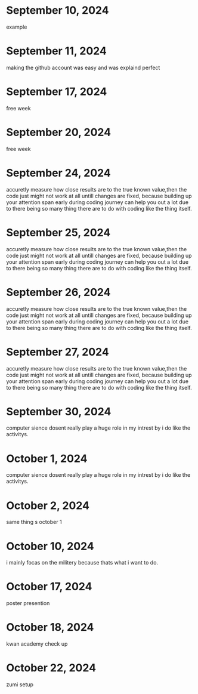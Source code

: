 # September 10, 2024
example 
# September 11, 2024
making the github account was easy and was explaind perfect 
# September 17, 2024
free week 
# September 20, 2024
free week 
# September 24, 2024
accuretly measure how close results are to the true known value,then the code just might not work at all untill changes are fixed, because building up your attention span early during coding journey can help you out a lot due to there being so many thing there are to do with coding like the thing itself. 
# September 25, 2024
accuretly measure how close results are to the true known value,then the code just might not work at all untill changes are fixed, because building up your attention span early during coding journey can help you out a lot due to there being so many thing there are to do with coding like the thing itself. 
# September 26, 2024
accuretly measure how close results are to the true known value,then the code just might not work at all untill changes are fixed, because building up your attention span early during coding journey can help you out a lot due to there being so many thing there are to do with coding like the thing itself. 
# September 27, 2024
accuretly measure how close results are to the true known value,then the code just might not work at all untill changes are fixed, because building up your attention span early during coding journey can help you out a lot due to there being so many thing there are to do with coding like the thing itself. 
# September 30, 2024
computer sience dosent really play a huge role in my intrest by i do like the activitys.
# October 1, 2024
computer sience dosent really play a huge role in my intrest by i do like the activitys.
# October 2, 2024
same thing s october 1 
# October 10, 2024 
i mainly focas on the militery because thats what i want to do.
# October 17, 2024
poster presention 
# October 18, 2024
kwan academy check up 
# October 22, 2024
zumi setup
